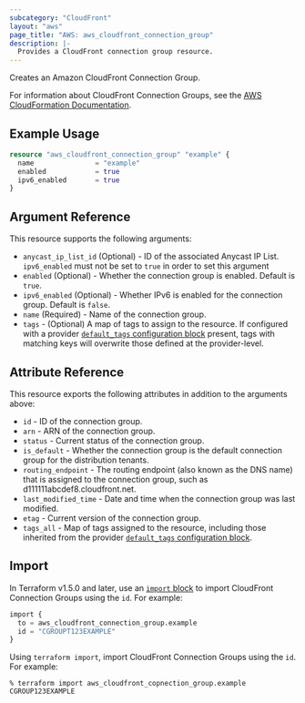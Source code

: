 ```yaml
---
subcategory: "CloudFront"
layout: "aws"
page_title: "AWS: aws_cloudfront_connection_group"
description: |-
  Provides a CloudFront connection group resource.
---
```


Creates an Amazon CloudFront Connection Group.

For information about CloudFront Connection Groups, see the [AWS CloudFormation Documentation][1].

## Example Usage

```terraform
resource "aws_cloudfront_connection_group" "example" {
  name 				 = "example"
  enabled            = true
  ipv6_enabled 		 = true
}
```

## Argument Reference

This resource supports the following arguments:

* `anycast_ip_list_id` (Optional) - ID of the associated Anycast IP List. `ipv6_enabled` must not be set to `true` in order to set this argument
* `enabled` (Optional) - Whether the connection group is enabled. Default is `true`.
* `ipv6_enabled` (Optional) - Whether IPv6 is enabled for the connection group. Default is `false`.
* `name` (Required) - Name of the connection group.
* `tags` - (Optional) A map of tags to assign to the resource. If configured with a provider [`default_tags` configuration block](https://registry.terraform.io/providers/hashicorp/aws/latest/docs#default_tags-configuration-block) present, tags with matching keys will overwrite those defined at the provider-level.

## Attribute Reference

This resource exports the following attributes in addition to the arguments above:

* `id` - ID of the connection group.
* `arn` - ARN of the connection group.
* `status` - Current status of the connection group.
* `is_default` - Whether the connection group is the default connection group for the distribution tenants.
* `routing_endpoint` - The routing endpoint (also known as the DNS name) that is assigned to the connection group, such as d111111abcdef8.cloudfront.net.
* `last_modified_time` - Date and time when the connection group was last modified.
* `etag` - Current version of the connection group.
* `tags_all` - Map of tags assigned to the resource, including those inherited from the provider [`default_tags` configuration block](https://registry.terraform.io/providers/hashicorp/aws/latest/docs#default_tags-configuration-block).

## Import

In Terraform v1.5.0 and later, use an [`import` block](https://developer.hashicorp.com/terraform/language/import) to import CloudFront Connection Groups using the `id`. For example:

```terraform
import {
  to = aws_cloudfront_connection_group.example
  id = "CGROUPT123EXAMPLE"
}
```

Using `terraform import`, import CloudFront Connection Groups using the `id`. For example:

```console
% terraform import aws_cloudfront_copnection_group.example CGROUP123EXAMPLE
```

[1]: https://docs.aws.amazon.com/AWSCloudFormation/latest/TemplateReference/aws-resource-cloudfront-connectiongroup.html